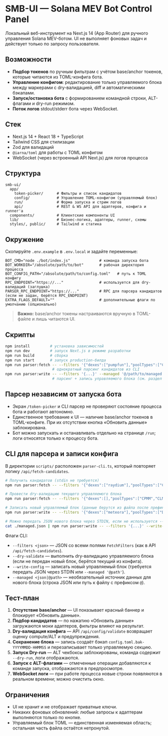 # SMB-UI — Solana MEV Bot Control Panel

Локальный веб-инструмент на Next.js 14 (App Router) для ручного управления Solana MEV-ботом. UI не выполняет фоновых задач и действует только по запросу пользователя.

## Возможности

- **Подбор токенов** по ручным фильтрам с учётом base/anchor токенов, которые читаются из TOML-конфига бота.
- **Управление конфигом**: редактирование только управляемого блока между маркерами с dry-валидацией, diff и автоматическими бэкапами.
- **Запуск/остановка бота** с формированием командной строки, ALT-флагами и dry-run режимом.
- **Поток логов** stdout/stderr бота через WebSocket.

## Стек

- Next.js 14 + React 18 + TypeScript
- Tailwind CSS для стилизации
- Zod для валидаций
- `@iarna/toml` для работы с TOML конфигом
- WebSocket (через встроенный API Next.js) для логов процесса

## Структура

```
smb-ui/
  app/
    token-picker/      # Фильтры и список кандидатов
    config/            # Управление TOML-конфигом (управляемый блок)
    run/               # Форма запуска и стрим логов
    api/               # REST & WS API для адаптеров, конфига и runner'а
  components/          # Клиентские компоненты UI
  lib/                 # Бизнес-логика, адаптеры, runner, схемы
  styles/, public/     # Tailwind и статика
```

## Окружение

Скопируйте `.env.example` в `.env.local` и задайте переменные:

```
BOT_CMD="node ./bot/index.js"             # команда запуска бота
BOT_WORKDIR="/absolute/path/to/bot"       # рабочая директория процесса
BOT_CONFIG_PATH="/absolute/path/to/config.toml"   # путь к TOML конфигу
RPC_ENDPOINT="https://..."                # используется для dry-валидаций (заглушка)
PARSER_RPC_ENDPOINT="https://..."         # RPC для парсера кандидатов (если не задан, берётся RPC_ENDPOINT)
EXTRA_FLAGS_DEFAULT=""                    # дополнительные флаги по умолчанию (опционально)
```

> **Важно:** base/anchor токены настраиваются вручную в TOML-файле и лишь читаются UI.

## Скрипты

```bash
npm install         # установка зависимостей
npm run dev         # запуск Next.js в режиме разработки
npm run build       # сборка
npm run start       # запуск production-билда
npm run parser:fetch -- --filters '{"dexes":["pumpfun"],"poolTypes":["CPMM"]}'
                     # однократный парсинг кандидатов из CLI
npm run parser:write -- --filters '{...}' --managed '@/path/to/managed.json'
                     # парсинг + запись управляемого блока (см. раздел ниже)
```

## Парсер независим от запуска бота

- Экран `/token-picker` и CLI парсер не проверяют состояние процесса бота и работают автономно.
- Единственное требование к UI — наличие base/anchor токенов в TOML-конфиге. При их отсутствии кнопка «Обновить данные» заблокирована.
- Бот можно запускать и останавливать отдельно на странице `/run`; логи относятся только к процессу бота.

## CLI для парсера и записи конфига

В директории `scripts/` расположен `parser-cli.ts`, который повторяет логику `/api/fetch-candidates`.

```bash
# Получить кандидатов (stdin не требуется)
npm run parser:fetch -- --filters '{"dexes":["raydium"],"poolTypes":["CLMM"]}'

# Провести dry-валидацию текущего управляемого блока
npm run parser:fetch -- --filters '{"dexes":[],"poolTypes":["CPMM","CLMM","DLMM"]}' --dry-validate

# Записать новый управляемый блок (данные берутся из файла после префикса @)
npm run parser:write -- --filters '{"dexes":["meteora"],"poolTypes":["DLMM"]}' --managed '@/path/to/managed.json'

# Можно передать JSON нового блока через STDIN, если не используется --managed
cat ./managed.json | npm run parser:write -- --filters '{...}' --write-config
```

Флаги CLI:

- `--filters <json>` — JSON со всеми полями `FetchFilters` (как в API `/api/fetch-candidates`).
- `--dry-validate` — выполнить dry-валидацию управляемого блока (если не передан новый блок, берётся текущий из конфига).
- `--write-config` — записать новый управляемый блок (требуется передать JSON через STDIN или `--managed '@path'`).
- `--managed <json|@path>` — необязательный источник данных для нового блока (строка JSON или путь к файлу с префиксом `@`).

## Тест-план

1. **Отсутствие base/anchor** — UI показывает красный баннер и блокирует «Обновить данные».
2. **Подбор кандидатов** — по нажатию «Обновить данные» загружаются моки адаптеров, фильтры влияют на результат.
3. **Dry-валидация конфига** — API `/api/config/validate` возвращает оценку compute/ALT и предупреждения.
4. **Сохранение блока** — запись создаёт бэкап `config.toml.bak-YYYYMMDD-HHMMSS` и перезаписывает только управляемую секцию.
5. **Запуск Dry-run** — ALT чекбоксы заблокированы, команда содержит `--dry-run`, логи отображаются.
6. **Запуск с ALT-флагами** — отмеченные операции добавляются к команде запуска, отображаются в предпросмотре.
7. **WebSocket логи** — при работе процесса новые строки появляются в реальном времени; можно очистить окно.

## Ограничения

- UI не хранит и не отображает приватные ключи.
- Никаких фоновых обновлений: любые запросы к адаптерам выполняются только по кнопке.
- Управляемый блок TOML — единственная изменяемая область; остальная часть файла остаётся нетронутой.
